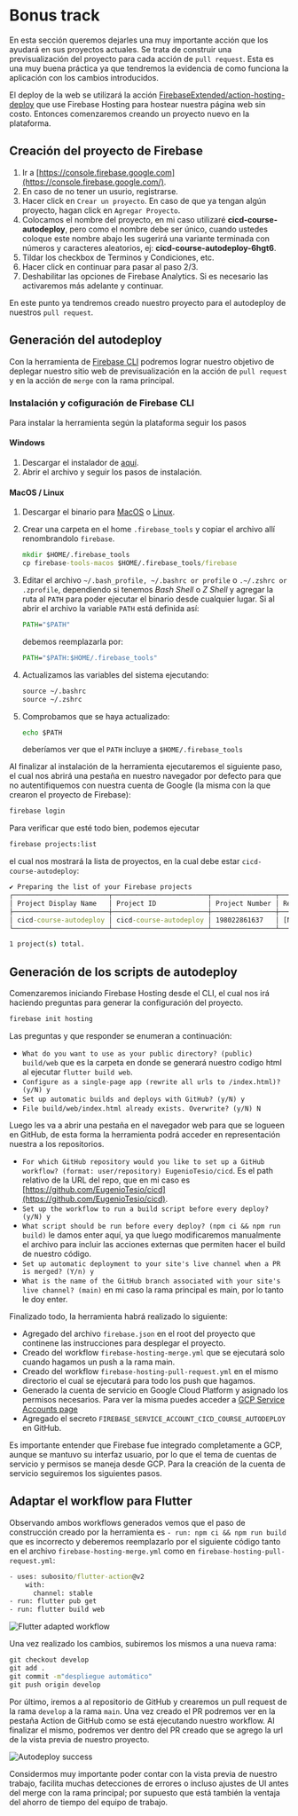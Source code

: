 # Bonus track

En esta sección queremos dejarles una muy importante acción que los ayudará en sus proyectos actuales. Se trata de construir una previsualización del proyecto para cada acción de `pull request`. Esta es una muy buena práctica ya que tendremos la evidencia de como funciona la aplicación con los cambios introducidos.

El deploy de la web se utilizará la acción [FirebaseExtended/action-hosting-deploy](https://github.com/FirebaseExtended/action-hosting-deploy) que use Firebase Hosting para hostear nuestra página web sin costo. Entonces comenzaremos creando un proyecto nuevo en la plataforma.

## Creación del proyecto de Firebase

1. Ir a [https://console.firebase.google.com](https://console.firebase.google.com/).
2. En caso de no tener un usurio, registrarse.
3. Hacer click en `Crear un proyecto`. En caso de que ya tengan algún proyecto, hagan click en `Agregar Proyecto`.
4. Colocamos el nombre del proyecto, en mi caso utilizaré __cicd-course-autodeploy__, pero como el nombre debe ser único, cuando ustedes coloque este nombre abajo les sugerirá una variante terminada con números y caracteres aleatorios, ej: __cicd-course-autodeploy-6hgt6__.
5. Tildar los checkbox de Terminos y Condiciones, etc.
6. Hacer click en continuar para pasar al paso 2/3.
7. Deshabilitar las opciones de Firebase Analytics. Si es necesario las activaremos más adelante y continuar.

En este punto ya tendremos creado nuestro proyecto para el autodeploy de nuestros `pull request`.

## Generación del autodeploy

Con la herramienta de [Firebase CLI](https://firebase.google.com/docs/cli) podremos lograr nuestro objetivo de deplegar nuestro sitio web de previsualización en la acción de `pull request` y en la acción de `merge` con la rama principal.

### Instalación y cofiguración de Firebase CLI

Para instalar la herramienta según la plataforma seguir los pasos

#### Windows

1. Descargar el instalador de [aquí](https://firebase.tools/bin/win/instant/latest).
2. Abrir el archivo y seguir los pasos de instalación.

#### MacOS / Linux

1. Descargar el binario para [MacOS](https://firebase.tools/bin/macos/latest) o [Linux](https://firebase.tools/bin/linux/latest).
2. Crear una carpeta en el home `.firebase_tools` y copiar el archivo allí renombrandolo `firebase`.

    ```cmd
    mkdir $HOME/.firebase_tools
    cp firebase-tools-macos $HOME/.firebase_tools/firebase
    ```

3. Editar el archivo `~/.bash_profile, ~/.bashrc or profile` o `.~/.zshrc or .zprofile`, dependiendo si tenemos _Bash Shell_ o _Z Shell_ y agregar la ruta al `PATH` para poder ejecutar el binario desde cualquier lugar. Si al abrir el archivo la variable `PATH` está definida así:

    ```cmd
    PATH="$PATH"
    ```

    debemos reemplazarla por:

    ```cmd
    PATH="$PATH:$HOME/.firebase_tools"
    ```

4. Actualizamos las variables del sistema ejecutando:

    ```cmd
    source ~/.bashrc
    source ~/.zshrc
    ```

5. Comprobamos que se haya actualizado:

    ```cmd
    echo $PATH
    ```

    deberíamos ver que el `PATH` incluye a `$HOME/.firebase_tools`

Al finalizar al instalación de la herramienta ejecutaremos el siguiente paso, el cual nos abrirá una pestaña en nuestro navegador por defecto para que no autentifiquemos con nuestra cuenta de Google (la misma con la que crearon el proyecto de Firebase):

```cmd
firebase login
```

Para verificar que esté todo bien, podemos ejecutar

```cmd
firebase projects:list
```

el cual nos mostrará la lista de proyectos, en la cual debe estar `cicd-course-autodeploy`:

```cmd
✔ Preparing the list of your Firebase projects
┌────────────────────────┬────────────────────────┬────────────────┬──────────────────────┐
│ Project Display Name   │ Project ID             │ Project Number │ Resource Location ID │
├────────────────────────┼────────────────────────┼────────────────┼──────────────────────┤
│ cicd-course-autodeploy │ cicd-course-autodeploy │ 198022861637   │ [Not specified]      │
└────────────────────────┴────────────────────────┴────────────────┴──────────────────────┘

1 project(s) total.
```

## Generación de los scripts de autodeploy

Comenzaremos iniciando Firebase Hosting desde el CLI, el cual nos irá haciendo preguntas para generar la configuración del proyecto.

```cmd
firebase init hosting
```

Las preguntas y que responder se enumeran a continuación:


- `What do you want to use as your public directory? (public) build/web` que es la carpeta en donde se generará nuestro codigo html al ejecutar `flutter build web`.
- `Configure as a single-page app (rewrite all urls to /index.html)? (y/N) y`
- `Set up automatic builds and deploys with GitHub? (y/N) y`
- `File build/web/index.html already exists. Overwrite? (y/N) N`


Luego les va a abrir una pestaña en el navegador web para que se logueen en GitHub, de esta forma la herramienta podrá acceder en representación nuestra a los repositorios.

- `For which GitHub repository would you like to set up a GitHub workflow? (format: user/repository) EugenioTesio/cicd`. Es el path relativo de la URL del repo, que en mi caso es [https://github.com/EugenioTesio/cicd](https://github.com/EugenioTesio/cicd).
- `Set up the workflow to run a build script before every deploy? (y/N) y`
- `What script should be run before every deploy? (npm ci && npm run build)` le damos enter aquí, ya que luego modificaremos manualmente el archivo para incluir las acciones externas que permiten hacer el build de nuestro código.
- `Set up automatic deployment to your site's live channel when a PR is merged? (Y/n) y`
- `What is the name of the GitHub branch associated with your site's live channel? (main)` en mi caso la rama principal es main, por lo tanto le doy enter.

 Finalizado todo, la herramienta habrá realizado lo siguiente:

- Agregado del archivo `firebase.json` en el root del proyecto que continene las instrucciones para desplegar el proyecto.
- Creado del workflow `firebase-hosting-merge.yml` que se ejecutará solo cuando hagamos un push a la rama main.
- Creado del workflow `firebase-hosting-pull-request.yml` en el mismo directorio el cual se ejecutará para todo los push que hagamos.
- Generado la cuenta de servicio en Google Cloud Platform y asignado los permisos necesarios. Para ver la misma puedes acceder a [GCP Service Accounts page](https://console.cloud.google.com/iam-admin/serviceaccounts)
- Agregado el secreto  `FIREBASE_SERVICE_ACCOUNT_CICD_COURSE_AUTODEPLOY` en GitHub.

Es importante entender que Firebase fue integrado completamente a GCP, aunque se mantuvo su interfaz usuario, por lo que el tema de cuentas de servicio y permisos se maneja desde GCP. Para la creación de la cuenta de servicio seguiremos los siguientes pasos.

## Adaptar el workflow para Flutter

Observando ambos workflows generados vemos que el paso de construcción creado por la herramienta es `- run: npm ci && npm run build` que es incorrecto y deberemos reemplazarlo por el siguiente código tanto en el archivo `firebase-hosting-merge.yml` como en `firebase-hosting-pull-request.yml`:

```cmd
- uses: subosito/flutter-action@v2
    with:
      channel: stable
- run: flutter pub get
- run: flutter build web
```

![Flutter adapted workflow](flutter_adapted_workflow.png)

Una vez realizado los cambios, subiremos los mismos a una nueva rama:

```cmd
git checkout develop
git add .
git commit -m"despliegue automático"
git push origin develop
```

Por último, iremos a al repositorio de GitHub y crearemos un pull request de la rama `develop` a la rama `main`. Una vez creado el PR podremos ver en la pestaña Action de GitHub como se está ejecutando nuestro workflow. Al finalizar el mismo, podremos ver dentro del PR creado que se agrego la url de la vista previa de nuestro proyecto.

![Autodeploy success](autodeploy_success.png)

Considermos muy importante poder contar con la vista previa de nuestro trabajo, facilita muchas detecciones de errores o incluso ajustes de UI antes del merge con la rama principal; por supuesto que está también la ventaja del ahorro de tiempo del equipo de trabajo.
